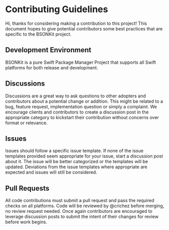 # Contributing Guidelines

Hi, thanks for considering making a contribution to this project! 
This document hopes to give potential contributors some best practices that are specific to
the BSONKit project.

## Development Environment

BSONKit is a pure Swift Package Manager Project that supports all Swift platforms for both 
release and development.

## Discussions

Discussions are a great way to ask questions to other adopters and contributors about a potential
change or addition. This might be related to a bug, feature request, implementation question or
simply a complaint. We encourage clients and contributors to create a discussion post in the
appropriate category to kickstart their contribution without concerns over format or relevance.

## Issues

Issues should follow a specific issue template. If none of the issue templates provided seem
appropriate for your issue, start a discussion post about it. The issue will be better categorized
or the templates will be updated. Deviations from the issue templates where appropriate are
expected and issues will still be considered.

## Pull Requests

All code contributions must submit a pull request and pass the required checks on all platforms.
Code will be reviewed by @crichez before merging, no review request needed. Once again 
contributors are encouraged to leverage discussion posts to submit the intent of their changes
for review before work begins.
